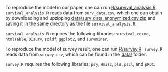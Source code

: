 To reproduce the model in our paper, one can run [R/survival_analysis.R](R/survival_analysis.R). `survival_analysis.R` reads data from 
`surv_data.csv`, which one can obtain by downloading and upzipping [data/surv_data_anonymized.csv.zip](data/surv_data_anonymized.csv.zip) and saving it in the
same directory as the file `survival_analysis.R`.

`survival_analysis.R` requires the following libraries: `survival`, `coxme`, `htmlTable`, `OIsurv`, `sqldf`, `ggplot2`, and `survminer`.

To reproduce the model of survey result, one can run [R/survey.R](R/survey.R). `survey.R` reads data from `survey.csv`, which can be found in the [data/](data/) folder.

`survey.R` requires the following libraries: `psy`, `Hmisc`, `pls`, `pscl`, and `pROC`.
